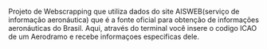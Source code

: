 Projeto de Webscrapping que utiliza dados do site AISWEB(serviço de informação aeronáutica) que é a fonte oficial para obtenção de informações aeronáuticas do Brasil. 
Aqui, através do terminal você insere o codigo ICAO de um Aerodramo e recebe informaçoes especificas dele.
